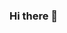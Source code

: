 ### Hi there 👋

<!--
**loadcode229/loadcode229** is a ✨ _special_ ✨ repository because its `README.md` (this file) appears on your GitHub profile.

Here are some ideas to get you started:

- 🔭 I’m currently working on...
- My Mod 4 Project called Recipe Manager powered by JavaScript(Frontend)/Rails(Backend/API)
- 🌱 I’m currently learning...
- How to get better at vocally explaining my Object Oriented code step by step, route by route. Shortly moving to React hopefully.
-->
